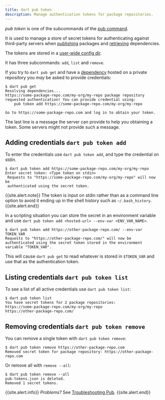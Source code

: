 ```yaml
---
title: dart pub token
description: Manage authentication tokens for package repositories.
---
```


_pub_ _token_ is one of the subcommands of the [pub command](/tools/pub/cmd).

It is used to manage a store of secret tokens for authenticating
against third-party servers when [publishing](pub-lish) packages and
[retrieving](pub-get) dependencies.

The tokens are stored in a
[user-wide config dir](https://github.com/dart-lang/cli_util/blob/71ba36e2554f7b7717f3f12b5ddd33751a4e3ddd/lib/cli_util.dart#L88-L118). 

It has three subcommands: `add`, `list` and `remove`.

If you try to `dart pub get` and have a [dependency](/tools/pub/dependencies) hosted
on a private repository you _may_ be asked to provide credentials:

```terminal
$ dart pub get
Resolving dependencies... 
https://some-package-repo.com/my-org/my-repo package repository requested authentication! You can provide credential using:
    pub token add https://some-package-repo.com/my-org/my-repo

Go to https://some-package-repo.com and log in to obtain your token. 
```

The last line is a message the server can provide to help you obtaining a token.
Some servers might not provide such a message.

## Adding credentials `dart pub token add`

To enter the credentials use `dart pub token add`, 
and type the credential on stdin.

```terminal
$ dart pub token add https://some-package-repo.com/my-org/my-repo
Enter secret token: <Type token on stdin>
 Requests to "https://some-package-repo.com/my-org/my-repo" will now be 
 authenticated using the secret token.
```

{{site.alert.note}}
  The token is input on stdin rather than as a command line option to avoid it
  ending up in the shell history such as `~/.bash_history`.
{{site.alert.end}}

In a scripting situation you can store the secret in an environment variable and
 use `dart pub token add <hosted-url> --env-var <ENV_VAR_NAME>`.

```terminal
$ dart pub token add https://other-package-repo.com/ --env-var TOKEN_VAR
Requests to "https://other-package-repo.com/" will now be authenticated using the secret token stored in the environment variable "TOKEN_VAR".
```

This will cause `dart pub get` to read whatever is stored in `$TOKEN_VAR` and
use that as the authentication token.

## Listing credentials `dart pub token list`

To see a list of all active credentials use `dart pub token list`:

```terminal
$ dart pub token list
You have secret tokens for 2 package repositories:
https://some-package-repo.com/my-org/my-repo
https://other-package-repo.com/
```

## Removing credentials `dart pub token remove`

You can remove a single token with `dart pub token remove`:

```terminal
$ dart pub token remove https://other-package-repo.com
Removed secret token for package repository: https://other-package-repo.com
```

Or remove all with `remove --all`:

```terminal
$ dart pub token remove --all
pub-tokens.json is deleted.
Removed 1 secret tokens.
```

{{site.alert.info}}
  *Problems?*
  See [Troubleshooting Pub](/tools/pub/troubleshoot).
{{site.alert.end}}
